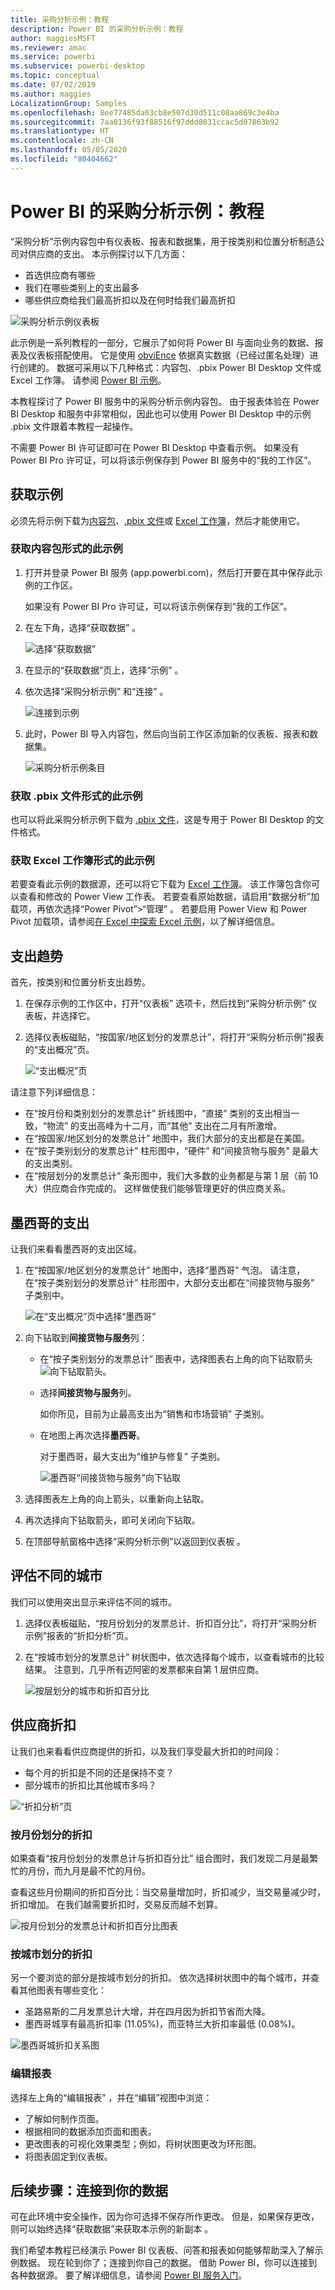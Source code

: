 ```yaml
---
title: 采购分析示例：教程
description: Power BI 的采购分析示例：教程
author: maggiesMSFT
ms.reviewer: amac
ms.service: powerbi
ms.subservice: powerbi-desktop
ms.topic: conceptual
ms.date: 07/02/2019
ms.author: maggies
LocalizationGroup: Samples
ms.openlocfilehash: 8ee77485da03cb8e507d30d511c08aa869c3e4ba
ms.sourcegitcommit: 7aa0136f93f88516f97ddd8031ccac5d07863b92
ms.translationtype: HT
ms.contentlocale: zh-CN
ms.lasthandoff: 05/05/2020
ms.locfileid: "80404662"
---
```

# <a name="procurement-analysis-sample-for-power-bi-take-a-tour"></a>Power BI 的采购分析示例：教程

“采购分析”示例内容包中有仪表板、报表和数据集，用于按类别和位置分析制造公司对供应商的支出。 本示例探讨以下几方面：

* 首选供应商有哪些
* 我们在哪些类别上的支出最多
* 哪些供应商给我们最高折扣以及在何时给我们最高折扣

![采购分析示例仪表板](media/sample-procurement/procurement1.png)

此示例是一系列教程的一部分，它展示了如何将 Power BI 与面向业务的数据、报表及仪表板搭配使用。 它是使用 [obviEnce](http://www.obvience.com/) 依据真实数据（已经过匿名处理）进行创建的。 数据可采用以下几种格式：内容包、.pbix Power BI Desktop 文件或 Excel 工作簿。 请参阅 [Power BI 示例](sample-datasets.md)。 

本教程探讨了 Power BI 服务中的采购分析示例内容包。 由于报表体验在 Power BI Desktop 和服务中非常相似，因此也可以使用 Power BI Desktop 中的示例 .pbix 文件跟着本教程一起操作。 

不需要 Power BI 许可证即可在 Power BI Desktop 中查看示例。 如果没有 Power BI Pro 许可证，可以将该示例保存到 Power BI 服务中的“我的工作区”。 

## <a name="get-the-sample"></a>获取示例

必须先将示例下载为[内容包](#get-the-content-pack-for-this-sample)、[.pbix 文件](#get-the-pbix-file-for-this-sample)或 [Excel 工作簿](#get-the-excel-workbook-for-this-sample)，然后才能使用它。

### <a name="get-the-content-pack-for-this-sample"></a>获取内容包形式的此示例

1. 打开并登录 Power BI 服务 (app.powerbi.com)，然后打开要在其中保存此示例的工作区。 

    如果没有 Power BI Pro 许可证，可以将该示例保存到“我的工作区”。

2. 在左下角，选择“获取数据”  。

    ![选择“获取数据”](media/sample-datasets/power-bi-get-data.png)
3. 在显示的“获取数据”页上，选择“示例”   。

4. 依次选择“采购分析示例”  和“连接”  。  
  
   ![连接到示例](media/sample-procurement/procurement1a.png)
   
5. 此时，Power BI 导入内容包，然后向当前工作区添加新的仪表板、报表和数据集。
   
   ![采购分析示例条目](media/sample-procurement/procurement-entry.png)
  
### <a name="get-the-pbix-file-for-this-sample"></a>获取 .pbix 文件形式的此示例

也可以将此采购分析示例下载为 [.pbix 文件](https://download.microsoft.com/download/D/5/3/D5390069-F723-413B-8D27-5888500516EB/Procurement%20Analysis%20Sample%20PBIX.pbix)，这是专用于 Power BI Desktop 的文件格式。 

### <a name="get-the-excel-workbook-for-this-sample"></a>获取 Excel 工作簿形式的此示例

若要查看此示例的数据源，还可以将它下载为 [Excel 工作簿](https://go.microsoft.com/fwlink/?LinkId=529784)。 该工作簿包含你可以查看和修改的 Power View 工作表。 若要查看原始数据，请启用“数据分析”加载项，再依次选择“Power Pivot”>“管理”  。 若要启用 Power View 和 Power Pivot 加载项，请参阅[在 Excel 中探索 Excel 示例](sample-datasets.md#explore-excel-samples-inside-excel)，以了解详细信息。


## <a name="spending-trends"></a>支出趋势
首先，按类别和位置分析支出趋势。  

1. 在保存示例的工作区中，打开“仪表板”  选项卡，然后找到“采购分析示例”  仪表板，并选择它。 
2. 选择仪表板磁贴，“按国家/地区划分的发票总计”，将打开“采购分析示例”报表的“支出概况”页。

    ![“支出概况”页](media/sample-procurement/procurement2.png)

请注意下列详细信息：

* 在“按月份和类别划分的发票总计”  折线图中，“直接”  类别的支出相当一致，“物流”  的支出高峰为十二月，而“其他”  支出在二月有所激增。
* 在“按国家/地区划分的发票总计”  地图中，我们大部分的支出都是在美国。
* 在“按子类别划分的发票总计”  柱形图中，“硬件”  和“间接货物与服务”  是最大的支出类别。
* 在“按层划分的发票总计”  条形图中，我们大多数的业务都是与第 1 层（前 10 大）供应商合作完成的。 这样做使我们能够管理更好的供应商关系。

## <a name="spending-in-mexico"></a>墨西哥的支出
让我们来看看墨西哥的支出区域。

1. 在“按国家/地区划分的发票总计”  地图中，选择“墨西哥”  气泡。 请注意，在“按子类别划分的发票总计”  柱形图中，大部分支出都在“间接货物与服务”  子类别中。

   ![在“支出概况”页中选择“墨西哥”](media/sample-procurement/pbi_procsample_spendmexico.png)
2. 向下钻取到**间接货物与服务**列：

   * 在“按子类别划分的发票总计”  图表中，选择图表右上角的向下钻取箭头![向下钻取箭头](media/sample-procurement/pbi_drilldown_icon.png)。
   * 选择**间接货物与服务**列。

      如你所见，目前为止最高支出为“销售和市场营销”  子类别。
   * 在地图上再次选择**墨西哥**。

      对于墨西哥，最大支出为“维护与修复”  子类别。

      ![墨西哥“间接货物与服务”向下钻取](media/sample-procurement/pbi_procsample_drill_mexico.png)
3. 选择图表左上角的向上箭头，以重新向上钻取。
4. 再次选择向下钻取箭头，即可关闭向下钻取。  
5. 在顶部导航窗格中选择“采购分析示例”以返回到仪表板  。

## <a name="evaluate-different-cities"></a>评估不同的城市
我们可以使用突出显示来评估不同的城市。

1. 选择仪表板磁贴，“按月份划分的发票总计、折扣百分比”，将打开“采购分析示例”报表的“折扣分析”页。
2. 在“按城市划分的发票总计”  树状图中，依次选择每个城市，以查看城市的比较结果。 注意到，几乎所有迈阿密的发票都来自第 1 层供应商。

   ![按层划分的城市和折扣百分比](media/sample-procurement/pbi_procsample_miamitreemap2.png)

## <a name="vendor-discounts"></a>供应商折扣
让我们也来看看供应商提供的折扣，以及我们享受最大折扣的时间段：
* 每个月的折扣是不同的还是保持不变？
* 部分城市的折扣比其他城市多吗？

![“折扣分析”页](media/sample-procurement/procurement4.png)

### <a name="discount-by-month"></a>按月份划分的折扣
如果查看“按月份划分的发票总计与折扣百分比”  组合图时，我们发现二月是最繁忙的月份，而九月是最不忙的月份。 

查看这些月份期间的折扣百分比：当交易量增加时，折扣减少，当交易量减少时，折扣增加。 在我们越需要折扣时，交易反而越不划算。

![按月份划分的发票总计和折扣百分比图表](media/sample-procurement/procurement5.png)

### <a name="discount-by-city"></a>按城市划分的折扣
另一个要浏览的部分是按城市划分的折扣。 依次选择树状图中的每个城市，并查看其他图表有哪些变化：

* 圣路易斯的二月发票总计大增，并在四月因为折扣节省而大降。
* 墨西哥城享有最高折扣率 (11.05%)，而亚特兰大折扣率最低 (0.08%)。

![墨西哥城折扣关系图](media/sample-procurement/procurement6.png)

### <a name="edit-the-report"></a>编辑报表
选择左上角的“编辑报表”  ，并在“编辑”视图中浏览：

* 了解如何制作页面。
* 根据相同的数据添加页面和图表。
* 更改图表的可视化效果类型；例如，将树状图更改为环形图。
* 将图表固定到仪表板。

## <a name="next-steps-connect-to-your-data"></a>后续步骤：连接到你的数据
可在此环境中安全操作，因为你可选择不保存所作更改。 但是，如果保存更改，则可以始终选择“获取数据”来获取本示例的新副本  。

我们希望本教程已经演示 Power BI 仪表板、问答和报表如何能够帮助深入了解示例数据。 现在轮到你了；连接到你自己的数据。 借助 Power BI，你可以连接到各种数据源。 要了解详细信息，请参阅 [Power BI 服务入门](service-get-started.md)。

